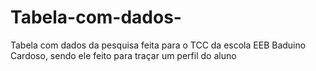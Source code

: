 # Tabela-com-dados-
Tabela com dados da pesquisa feita para o TCC da escola EEB Baduino Cardoso, sendo ele feito para traçar um perfil do aluno 
